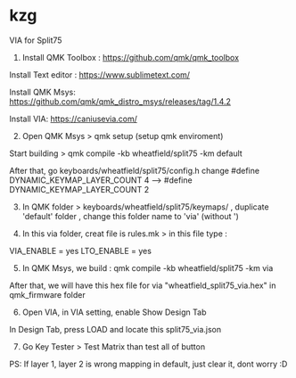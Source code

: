# kzg
VIA for Split75
1. Install QMK Toolbox : https://github.com/qmk/qmk_toolbox

Install Text editor : https://www.sublimetext.com/

Install QMK Msys: https://github.com/qmk/qmk_distro_msys/releases/tag/1.4.2

Install VIA: https://caniusevia.com/



2. Open QMK Msys > qmk setup (setup qmk enviroment)

Start building > qmk compile -kb wheatfield/split75 -km default 

After that, go keyboards/wheatfield/split75/config.h change #define DYNAMIC_KEYMAP_LAYER_COUNT 4 --> #define DYNAMIC_KEYMAP_LAYER_COUNT 2



3. In QMK folder > keyboards/wheatfield/split75/keymaps/ , duplicate 'default' folder , change this folder name to 'via' (without ')


4. In this via folder, creat file is rules.mk > in this file type :

VIA_ENABLE = yes
LTO_ENABLE = yes


5. In QMK Msys, we build : qmk compile -kb wheatfield/split75 -km via

After that, we will have this hex file for via "wheatfield_split75_via.hex" in qmk_firmware folder


6. Open VIA, in VIA setting, enable Show Design Tab

In Design Tab, press LOAD and locate this split75_via.json


7. Go Key Tester > Test Matrix than test all of button

PS: If layer 1, layer 2 is wrong mapping in default, just clear it, dont worry :D 

